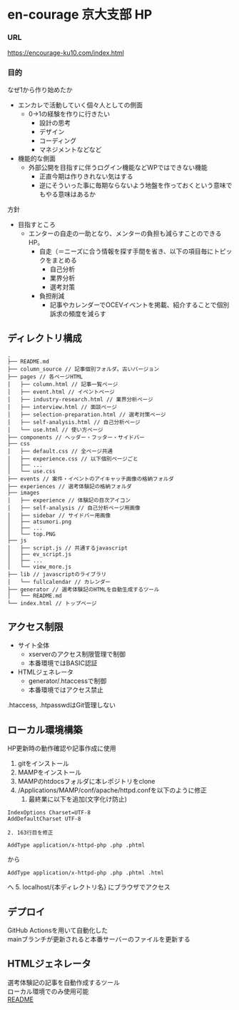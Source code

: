 # en-courage 京大支部 HP

### URL
https://encourage-ku10.com/index.html

### 目的
なぜ1から作り始めたか
- エンカレで活動していく個々人としての側面
  - 0→1の経験を作りに行きたい
    - 設計の思考
    - デザイン
    - コーディング
    - マネジメントなどなど
- 機能的な側面
  - 外部公開を目指すに伴うログイン機能などWPではできない機能
    - 正直今期は作りきれない気はする
    - 逆にそういった事に毎期ならないよう地盤を作っておくという意味でもやる意味はあるか

方針
- 目指すところ
  - エンターの自走の一助となり、メンターの負担も減らすことのできるHP。
    - 自走（＝ニーズに合う情報を探す手間を省き、以下の項目毎にトピックをまとめる
      - 自己分析
      - 業界分析
      - 選考対策
    - 負担削減
      - 記事やカレンダーでOCEVイベントを掲載、紹介することで個別訴求の頻度を減らす

## ディレクトリ構成
~~~
.
├── README.md
├── column_source // 記事個別フォルダ。古いバージョン
├── pages // 各ページHTML
│   ├── column.html // 記事一覧ページ
│   ├── event.html // イベントページ
│   ├── industry-research.html // 業界分析ページ
│   ├── interview.html // 面談ページ
│   ├── selection-preparation.html // 選考対策ページ
│   ├── self-analysis.html // 自己分析ページ
│   └── use.html // 使い方ページ
├── components // ヘッダー・フッター・サイドバー
├── css
│   ├── default.css // 全ページ共通
│   ├── experience.css // 以下個別ページごと
│   ├── ...
│   └── use.css
├── events // 案件・イベントのアイキャッチ画像の格納フォルダ
├── experiences // 選考体験記の格納フォルダ
├── images
│   ├── experience // 体験記の目次アイコン
│   ├── self-analysis // 自己分析ページ用画像
│   ├── sidebar // サイドバー用画像
│   ├── atsumori.png
│   ├── ...
│   └── top.PNG
├── js
│   ├── script.js // 共通するjavascript
│   ├── ev_script.js
│   ├── ...
│   └── view_more.js
├── lib // javascriptのライブラリ
│   └── fullcalendar // カレンダー
├── generator // 選考体験記のHTMLを自動生成するツール
│   └── README.md
└── index.html // トップページ
~~~

## アクセス制限
- サイト全体
  - xserverのアクセス制限管理で制御
  - 本番環境ではBASIC認証
- HTMLジェネレータ
  - generator/.htaccessで制御
  - 本番環境ではアクセス禁止

.htaccess, .htpasswdはGit管理しない

## ローカル環境構築
HP更新時の動作確認や記事作成に使用

1. gitをインストール
2. MAMPをインストール
3. MAMPのhtdocsフォルダに本レポジトリをclone
4. /Applications/MAMP/conf/apache/httpd.confを以下のように修正
    1. 最終業に以下を追加(文字化け防止)
```
IndexOptions Charset=UTF-8
AddDefaultCharset UTF-8
```
    2. 163行目を修正
```
AddType application/x-httpd-php .php .phtml
```
から
```
AddType application/x-httpd-php .php .phtml .html
```
へ
5. localhost/{本ディレクトリ名} にブラウザでアクセス

## デプロイ
GitHub Actionsを用いて自動化した<br>
mainブランチが更新されると本番サーバーのファイルを更新する

## HTMLジェネレータ
選考体験記の記事を自動作成するツール<br>
ローカル環境でのみ使用可能<br>
[README](generator/README.md)
